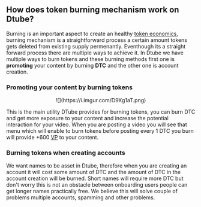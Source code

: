 ## How does token burning mechanism work on Dtube?

Burning is an important aspect to create an healthy  [token economics](wiki/token-economics), burning mechanism is a straightforward process a certain amount tokens gets deleted from existing supply permenantly. Eventhough its a straight forward process there are multiple ways to achieve it. In Dtube we have multiple ways to burn tokens and these burning methods first one is **promoting** your content by burning **DTC** and the other one is account creation.

### Promoting your content by burning tokens
<center>![](https://i.imgur.com/D9Xg1aT.png)</center>

This is the main utility DTube provides for burning tokens, you can burn DTC and get more exposure to your content and increase the potential interaction for your video. When you are posting a video you will see that menu which will enable to burn tokens before posting every 1 DTC you burn will provide +600 [VP](wiki/voting-power) to your content.

### Burning tokens when creating accounts
We want names to be asset in Dtube, therefore when you are creating an account it will cost some amount of DTC and the amount of DTC in the account creation will be burned. Short names will require more DTC but don't worry this is not an obstacle between onboarding users people can get longer names practically free. We believe this will solve  couple of problems multiple accounts, spamming and other problems.

